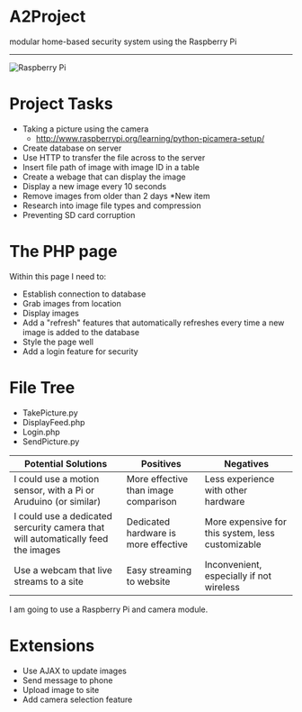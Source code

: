 A2Project
=========
modular home-based security system using the Raspberry Pi
<hr>

![Raspberry Pi](https://lh6.googleusercontent.com/-m88dpWcWBI4/AAAAAAAAAAI/AAAAAAAAAts/50q64HIGyxY/s100-c-k-no/photo.jpg)


Project Tasks
=============

 * Taking a picture using the camera
   * http://www.raspberrypi.org/learning/python-picamera-setup/
 * Create database on server
 * Use HTTP to transfer the file across to the server
 * Insert file path of image with image ID in a table
 * Create a webage that can display the image
 * Display a new image every 10 seconds
 * Remove images from older than 2 days
   *New item
 * Research into image file types and compression
 * Preventing SD card corruption


The PHP page
============
 Within this page I need to:
  * Establish connection to database
  * Grab images from location
  * Display images
  * Add a "refresh" features that automatically refreshes every time a new image is added to the database
  * Style the page well
  * Add a login feature for security

File Tree
=========
 * TakePicture.py
 * DisplayFeed.php
 * Login.php
 * SendPicture.py
 
|Potential Solutions|Positives|Negatives|
|-------------------|---------|---------|
|I could use a motion sensor, with a Pi or Aruduino (or similar)|More effective than image comparison|Less experience with other hardware|
|I could use a dedicated sercurity camera that will automatically feed the images|Dedicated hardware is more effective|More expensive for this system, less customizable|
|Use a webcam that live streams to a site|Easy streaming to website|Inconvenient, especially if not wireless|

I am going to use a Raspberry Pi and camera module.

Extensions
==========
 * Use AJAX to update images
 * Send message to phone
 * Upload image to site
 * Add camera selection feature
